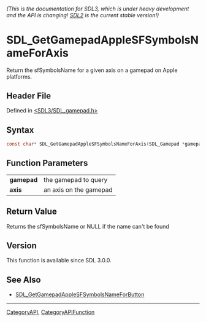 ###### (This is the documentation for SDL3, which is under heavy development and the API is changing! [SDL2](https://wiki.libsdl.org/SDL2/) is the current stable version!)
# SDL_GetGamepadAppleSFSymbolsNameForAxis

Return the sfSymbolsName for a given axis on a gamepad on Apple platforms.

## Header File

Defined in [<SDL3/SDL_gamepad.h>](https://github.com/libsdl-org/SDL/blob/main/include/SDL3/SDL_gamepad.h)

## Syntax

```c
const char* SDL_GetGamepadAppleSFSymbolsNameForAxis(SDL_Gamepad *gamepad, SDL_GamepadAxis axis);

```

## Function Parameters

|                 |                        |
| --------------- | ---------------------- |
| **gamepad**     | the gamepad to query   |
| **axis**        | an axis on the gamepad |

## Return Value

Returns the sfSymbolsName or NULL if the name can't be found

## Version

This function is available since SDL 3.0.0.

## See Also

* [SDL_GetGamepadAppleSFSymbolsNameForButton](SDL_GetGamepadAppleSFSymbolsNameForButton)

----
[CategoryAPI](CategoryAPI), [CategoryAPIFunction](CategoryAPIFunction)

